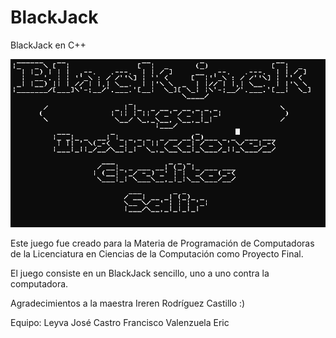 # BlackJack
 BlackJack en C++

![Imagen del Menú del Juego :)](assets/Menu.PNG)

Este juego fue creado para la Materia de Programación de Computadoras de la Licenciatura en Ciencias de la Computación como Proyecto Final.

El juego consiste en un BlackJack sencillo, uno a uno contra la computadora.

Agradecimientos a la maestra Ireren Rodríguez Castillo :)

Equipo:
Leyva José
Castro Francisco
Valenzuela Eric
